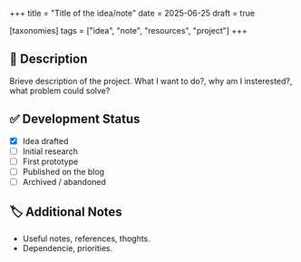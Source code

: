 +++
title = "Title of the idea/note"
date = 2025-06-25
draft = true

[taxonomies]
tags = ["idea", "note", "resources", "project"]
+++

## 📄 Description

Brieve description of the project. What I want to do?, why am I insterested?, what 
problem could solve?

## ✅ Development Status

- [x] Idea drafted
- [ ] Initial research
- [ ] First prototype
- [ ] Published on the blog
- [ ] Archived / abandoned

## 🏷️ Additional Notes

- Useful notes, references, thoghts.
- Dependencie, priorities.
